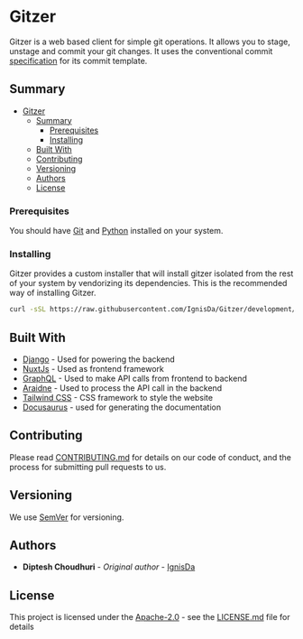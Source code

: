 # Gitzer

Gitzer is a web based client for simple git operations. It allows you to stage,
unstage and commit your git changes. It uses the conventional commit
[specification](https://www.conventionalcommits.org/en/v1.0.0/) for its commit template.

## Summary

- [Gitzer](#gitzer)
  - [Summary](#summary)
    - [Prerequisites](#prerequisites)
    - [Installing](#installing)
  - [Built With](#built-with)
  - [Contributing](#contributing)
  - [Versioning](#versioning)
  - [Authors](#authors)
  - [License](#license)

### Prerequisites

You should have [Git](https://git-scm.com/) and [Python](https://www.python.org/)
installed on your system.

### Installing

Gitzer provides a custom installer that will install gitzer isolated from the
rest of your system by vendorizing its dependencies. This is the recommended
way of installing Gitzer.

```bash
curl -sSL https://raw.githubusercontent.com/IgnisDa/Gitzer/development/get-gitzer.py | python
```

## Built With

- [Django](https://www.djangoproject.com/) - Used for powering the backend
- [NuxtJs](https://nuxtjs.org/) - Used as frontend framework
- [GraphQL](https://graphql.org/) - Used to make API calls from frontend to backend
- [Araidne](https://ariadnegraphql.org/) - Used to process the API call in the backend
- [Tailwind CSS](https://graphql.org/) - CSS framework to style the website
- [Docusaurus](https://docusaurus.io/) - used for generating the documentation

## Contributing

Please read [CONTRIBUTING.md](CONTRIBUTING.md) for details on our code
of conduct, and the process for submitting pull requests to us.

## Versioning

We use [SemVer](http://semver.org/) for versioning.

## Authors

- **Diptesh Choudhuri** - _Original author_ - [IgnisDa](https://github.com/IgnisDa)

## License

This project is licensed under the
[Apache-2.0](https://www.apache.org/licenses/LICENSE-2.0) - see the
[LICENSE.md](LICENSE.md) file for details
